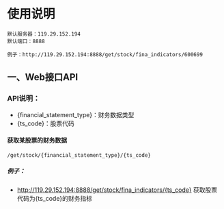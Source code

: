# 使用说明
```text
默认服务器：119.29.152.194
默认端口：8888

例子：http://119.29.152.194:8888/get/stock/fina_indicators/600699
```

## 一、Web接口API

### API说明：

- {financial_statement_type}：财务数据类型
- {ts_code}：股票代码

#### 获取某股票的财务数据
```text
/get/stock/{financial_statement_type}/{ts_code}
```

##### 例子：
- http://119.29.152.194:8888/get/stock/fina_indicators/{ts_code} 获取股票代码为{ts_code}的财务指标
